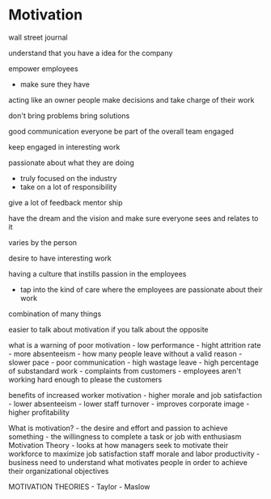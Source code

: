 <script type="text/javascript" async src="https://cdnjs.cloudflare.com/ajax/libs/mathjax/2.7.5/MathJax.js?config=TeX-MML-AM_CHTML"></script>
<script type="text/javascript" async src="https://cdnjs.cloudflare.com/ajax/libs/mathjax/2.7.5/MathJax.js?config=TeX-MML-AM_CHTML"></script>

# Motivation

wall street journal


understand that you have a idea for the company

empower employees
 - make sure they have 

 acting like an owner
 people make decisions and take charge of their work

 don't bring problems bring solutions

good communication
everyone be part of the overall team
engaged


keep engaged in interesting work


passionate about what they are doing
 - truly focused on the industry
 - take on a lot of responsibility


give a lot of feedback
mentor ship


have the dream and the vision and make sure everyone sees and relates to it



varies by the person

desire to have interesting work 


having a culture that instills passion in the employees
 - tap into the kind of care where the employees are passionate about their work 


 combination of many things 



easier to talk about motivation if you talk about the opposite


what is a warning of poor motivation
	 - low performance
	 - hight attrition rate
	 - more absenteeism
	 	 - how many people leave without a valid reason
	 - slower pace
	 - poor communication
	 - high wastage leave
	 	 - high percentage of substandard work
	 - complaints from customers
	 	 - employees aren't working hard enough to please the customers



benefits of increased worker motivation
	 - higher morale and job satisfaction
	 - lower absenteeism
	 - lower staff turnover
	 - improves corporate image
	 - higher profitability

What is motivation? 
	 - the desire and effort and passion to achieve something
	 - the willingness to complete a task or job with enthusiasm
	 Motivation Theory
	 	 - looks at how managers seek to motivate their workforce to maximize job satisfaction staff morale and labor productivity 
	 	 - business need to understand what motivates people in order to achieve their organizational objectives



MOTIVATION THEORIES
 	- Taylor
 	- Maslow

